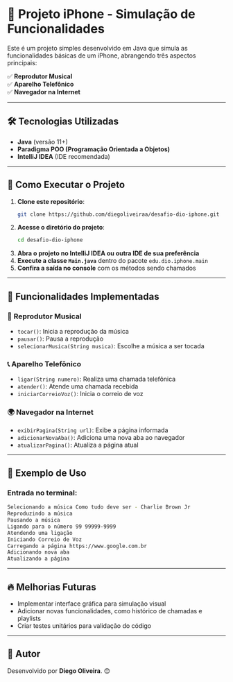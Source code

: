 # 📱 Projeto iPhone - Simulação de Funcionalidades

Este é um projeto simples desenvolvido em Java que simula as funcionalidades básicas de um iPhone, abrangendo três aspectos principais:

✅ **Reprodutor Musical**  
✅ **Aparelho Telefônico**  
✅ **Navegador na Internet**  

---

## 🛠️ Tecnologias Utilizadas
- **Java** (versão 11+)
- **Paradigma POO (Programação Orientada a Objetos)**
- **IntelliJ IDEA** (IDE recomendada)

---

## 🚀 Como Executar o Projeto

1. **Clone este repositório**:
   ```sh
   git clone https://github.com/diegoliveiraa/desafio-dio-iphone.git
   ```
2. **Acesse o diretório do projeto**:
   ```sh
   cd desafio-dio-iphone
   ```
3. **Abra o projeto no IntelliJ IDEA ou outra IDE de sua preferência**
4. **Execute a classe `Main.java`** dentro do pacote `edu.dio.iphone.main`
5. **Confira a saída no console** com os métodos sendo chamados

---

## 📌 Funcionalidades Implementadas

### 🎵 **Reprodutor Musical**
- `tocar()`: Inicia a reprodução da música
- `pausar()`: Pausa a reprodução
- `selecionarMusica(String musica)`: Escolhe a música a ser tocada

### 📞 **Aparelho Telefônico**
- `ligar(String numero)`: Realiza uma chamada telefônica
- `atender()`: Atende uma chamada recebida
- `iniciarCorreioVoz()`: Inicia o correio de voz

### 🌍 **Navegador na Internet**
- `exibirPagina(String url)`: Exibe a página informada
- `adicionarNovaAba()`: Adiciona uma nova aba ao navegador
- `atualizarPagina()`: Atualiza a página atual

---

## 📖 Exemplo de Uso

### **Entrada no terminal:**
```sh
Selecionando a música Como tudo deve ser - Charlie Brown Jr
Reproduzindo a música
Pausando a música
Ligando para o número 99 99999-9999
Atendendo uma ligação
Iniciando Correio de Voz
Carregando a página https://www.google.com.br
Adicionando nova aba
Atualizando a página
```

---

## 🔥 Melhorias Futuras
- Implementar interface gráfica para simulação visual
- Adicionar novas funcionalidades, como histórico de chamadas e playlists
- Criar testes unitários para validação do código

---

## 📌 Autor
Desenvolvido por **Diego Oliveira**. 😊


